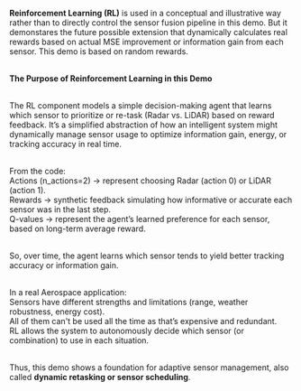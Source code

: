 **Reinforcement Learning (RL)** is used in a conceptual and illustrative way rather than to directly control the sensor fusion pipeline in this demo. But it demonstares the future possible extension that dynamically calculates real rewards based on actual MSE improvement or information gain from each sensor. 
This demo is based on random rewards.

<br>**The Purpose of Reinforcement Learning in this Demo**

<br>The RL component models a simple decision-making agent that learns which sensor to prioritize or re-task (Radar vs. LiDAR) based on reward feedback. It’s a simplified abstraction of how an intelligent system might dynamically manage sensor usage to optimize information gain, energy, or tracking accuracy in real time.

<br> From the code:
<br>Actions (n_actions=2) → represent choosing Radar (action 0) or LiDAR (action 1).
<br>Rewards → synthetic feedback simulating how informative or accurate each sensor was in the last step.
<br>Q-values → represent the agent’s learned preference for each sensor, based on long-term average reward.

<br>So, over time, the agent learns which sensor tends to yield better tracking accuracy or information gain.

<br>In a real Aerospace application:
<br>Sensors have different strengths and limitations (range, weather robustness, energy cost).
<br>All of them can't be used all the time as that’s expensive and redundant.
<br>RL allows the system to autonomously decide which sensor (or combination) to use in each situation.

<br>Thus, this demo shows a foundation for adaptive sensor management, also called **dynamic retasking or sensor scheduling**.
